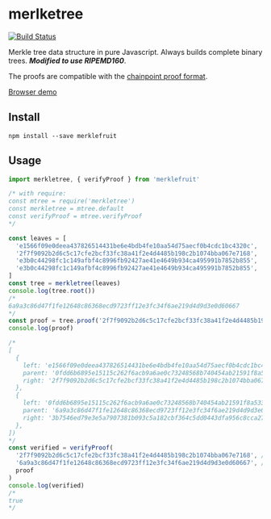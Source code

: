 # merlketree

[![Build Status](https://travis-ci.org/blockai/merkletree.svg?branch=master)](https://travis-ci.org/blockai/merkletree)


Merkle tree data structure in pure Javascript. Always builds complete
binary trees. ***Modified to use RIPEMD160***.

The proofs are compatible with the
[chainpoint proof format](https://github.com/chainpoint/whitepaper/raw/master/chainpoint_white_paper.pdf).

<a href="https://blockai.github.io/merkletree/">Browser demo</a>

## Install

```
npm install --save merklefruit
```

## Usage

```javascript
import merkletree, { verifyProof } from 'merklefruit'

/* with require:
const mtree = require('merkletree')
const merkletree = mtree.default
const verifyProof = mtree.verifyProof
*/

const leaves = [
  'e1566f09e0deea437826514431be6e4bdb4fe10aa54d75aecf0b4cdc1bc4320c',
  '2f7f9092b2d6c5c17cfe2bcf33fc38a41f2e4d4485b198c2b1074bba067e7168',
  'e3b0c44298fc1c149afbf4c8996fb92427ae41e4649b934ca495991b7852b855',
  'e3b0c44298fc1c149afbf4c8996fb92427ae41e4649b934ca495991b7852b855',
]
const tree = merkletree(leaves)
console.log(tree.root())
/*
6a9a3c86d47f1fe12648c86368ecd9723ff12e3fc34f6ae219d4d9d3e0d60667
*/
const proof = tree.proof('2f7f9092b2d6c5c17cfe2bcf33fc38a41f2e4d4485b198c2b1074bba067e7168')
console.log(proof)

/*
[
  {
    left: 'e1566f09e0deea437826514431be6e4bdb4fe10aa54d75aecf0b4cdc1bc4320c',
    parent: '0fdd6b6895e15115c262f6acb9a6ae0c73248568b740454ab21591f8a533dd7f',
    right: '2f7f9092b2d6c5c17cfe2bcf33fc38a41f2e4d4485b198c2b1074bba067e7168',
  },
  {
    left: '0fdd6b6895e15115c262f6acb9a6ae0c73248568b740454ab21591f8a533dd7f',
    parent: '6a9a3c86d47f1fe12648c86368ecd9723ff12e3fc34f6ae219d4d9d3e0d60667',
    right: '3b7546ed79e3e5a7907381b093c5a182cbf364c5dd0443dfa956c8cca271cc33',
  },
])
*/
const verified = verifyProof(
  '2f7f9092b2d6c5c17cfe2bcf33fc38a41f2e4d4485b198c2b1074bba067e7168', // leaf
  '6a9a3c86d47f1fe12648c86368ecd9723ff12e3fc34f6ae219d4d9d3e0d60667', // expected merkle root
  proof
)
console.log(verified)
/*
true
*/
```
